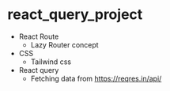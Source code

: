 # react_query_project
- React Route
  - Lazy Router concept
- CSS
  - Tailwind css
- React query
  - Fetching data from https://reqres.in/api/
